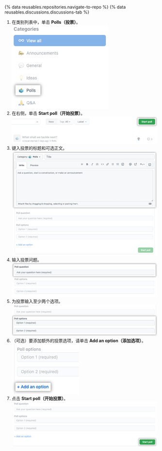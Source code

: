 {% data reusables.repositories.navigate-to-repo %}
{% data reusables.discussions.discussions-tab %}
1. 在类别列表中，单击 **Polls（投票）**。 ![显示 "投票" 类别的屏幕截图](/assets/images/help/discussions/poll-category.png)
1. 在右侧，单击 **Start poll（开始投票）**。 ![显示"开始投票"按钮的屏幕截图](/assets/images/help/discussions/start-poll-button.png)
1. 键入投票的标题和可选正文。 ![显示标题和正文文本字段的屏幕截图](/assets/images/help/discussions/new-poll-title-and-body-fields.png)
1. 输入投票问题。 ![显示投票问题的文本字段的屏幕截图](/assets/images/help/discussions/new-poll-question.png)
1. 为投票输入至少两个选项。 ![显示投票选项的文本字段的屏幕截图](/assets/images/help/discussions/new-poll-options.png)
1. （可选）要添加额外的投票选项，请单击 **Add an option（添加选项）**。 ![显示 "添加选项"按钮的屏幕截图](/assets/images/help/discussions/new-poll-add-option.png)
1. 点击 **Start poll（开始投票）**。 ![显示"开始投票"按钮的屏幕截图](/assets/images/help/discussions/new-poll-start-poll-button.png)
